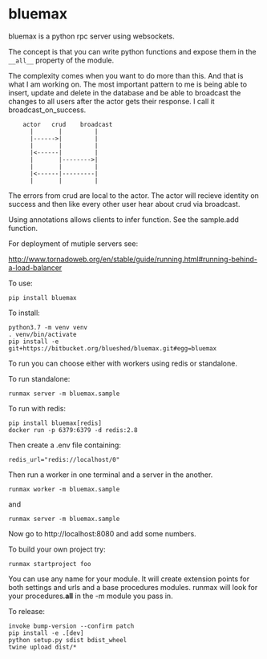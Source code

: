 # bluemax

bluemax is a python rpc server using websockets.

The concept is that you can write python functions and
expose them in the `__all__` property of the module.

The complexity comes when you want to do more than
this. And that is what I am working on. The most
important pattern to me is being able to insert, update
and delete in the database and be able to broadcast
the changes to all users after the actor gets their
response. I call it broadcast_on_success.

        actor   crud    broadcast
          |       |         |
          |------>|         |
          |       |         |
          |<------|         |
          |       |-------->|
          |       |         |
          |<------|---------|
          |       |         |

  The errors from crud are local to the actor. The actor
  will recieve identity on success and then like every
  other user hear about crud via broadcast.

  Using annotations allows clients to
  infer function. See the sample.add function.

For deployment of mutiple servers see:

  http://www.tornadoweb.org/en/stable/guide/running.html#running-behind-a-load-balancer

To use:
```
pip install bluemax
```

To install:
```
python3.7 -m venv venv
. venv/bin/activate
pip install -e git+https://bitbucket.org/blueshed/bluemax.git#egg=bluemax
```

To run you can choose either with workers using redis or standalone.

To run standalone:
```
runmax server -m bluemax.sample
```

To run with redis:
```
pip install bluemax[redis]
docker run -p 6379:6379 -d redis:2.8
```

Then create a .env file containing:
```
redis_url="redis://localhost/0"
```
Then run a worker in one terminal
and a server in the another.
```
runmax worker -m bluemax.sample
```
and
```
runmax server -m bluemax.sample
```

Now go to http://localhost:8080 and add some numbers.

To build your own project try:
```
runmax startproject foo
```
You can use any name for your module. It will create extension points for both
settings and urls and a base procedures modules. runmax will look for your
procedures.__all__ in the -m module you pass in.

To release:
```
invoke bump-version --confirm patch
pip install -e .[dev]
python setup.py sdist bdist_wheel
twine upload dist/*
```
